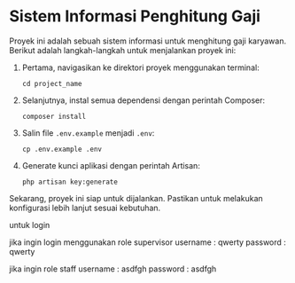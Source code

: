 # Sistem Informasi Penghitung Gaji

Proyek ini adalah sebuah sistem informasi untuk menghitung gaji karyawan. Berikut adalah langkah-langkah untuk menjalankan proyek ini:

1. Pertama, navigasikan ke direktori proyek menggunakan terminal:
   
    ```
    cd project_name
    ```

2. Selanjutnya, instal semua dependensi dengan perintah Composer:
   
    ```
    composer install
    ```

3. Salin file `.env.example` menjadi `.env`:
   
    ```
    cp .env.example .env
    ```

4. Generate kunci aplikasi dengan perintah Artisan:
   
    ```
    php artisan key:generate
    ```

Sekarang, proyek ini siap untuk dijalankan. Pastikan untuk melakukan konfigurasi lebih lanjut sesuai kebutuhan.

untuk login

jika ingin login menggunakan role supervisor
username    : qwerty
password    : qwerty

jika ingin role staff
username    : asdfgh
password    : asdfgh